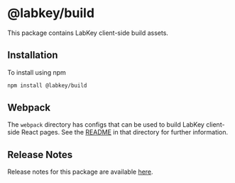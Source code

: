 # @labkey/build

This package contains LabKey client-side build assets.

## Installation

To install using npm
```sh
npm install @labkey/build
```

## Webpack

The `webpack` directory has configs that can be used to build LabKey client-side React pages.
See the [README](./webpack/README.md) in that directory for further information.

## Release Notes
Release notes for this package are available [here](../components/releaseNotes/labkey/build.md).
